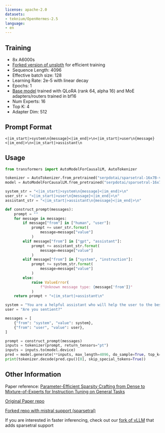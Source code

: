 ```yaml
---
license: apache-2.0
datasets:
- teknium/OpenHermes-2.5
language:
- en
---
```

## Training
- 8x A6000s
- [Forked version of unsloth](https://github.com/serp-ai/unsloth) for efficient training
- Sequence Length: 4096
- Effective batch size: 128
- Learning Rate: 2e-5 with linear decay
- Epochs: 1
- [Base model](https://huggingface.co/mistralai/Mistral-7B-Instruct-v0.2) trained with QLoRA (rank 64, alpha 16) and MoE adapters/routers trained in bf16
- Num Experts: 16
- Top K: 4
- Adapter Dim: 512

## Prompt Format 
```
<|im_start|>system\n{message}<|im_end|>\n<|im_start|>user\n{message}<|im_end|>\n<|im_start|>assistant\n
```

## Usage
```python
from transformers import AutoModelForCausalLM, AutoTokenizer

tokenizer = AutoTokenizer.from_pretrained("serpdotai/sparsetral-16x7B-v2", trust_remote_code=True)
model = AutoModelForCausalLM.from_pretrained("serpdotai/sparsetral-16x7B-v2", device_map="auto", trust_remote_code=True).eval()

system_str = "<|im_start|>system\n{message}<|im_end|>\n"
user_str = "<|im_start|>user\n{message}<|im_end|>\n"
assistant_str = "<|im_start|>assistant\n{message}<|im_end|>\n"

def construct_prompt(messages):
    prompt = ""
    for message in messages:
        if message["from"] in ["human", "user"]:
            prompt += user_str.format(
                message=message["value"]
            )
        elif message["from"] in ["gpt", "assistant"]:
            prompt += assistant_str.format(
                message=message["value"]
            )
        elif message["from"] in ["system", "instruction"]:
            prompt += system_str.format(
                message=message["value"]
            )
        else:
            raise ValueError(
                f"Unknown message type: {message['from']}"
            )
    return prompt + "<|im_start|>assistant\n"

system = "You are a helpful assistant who will help the user to the best of their ability. If you don't know something, say \"I don't know\""
user = "Are you sentient?"

messages = [
    {"from": "system", "value": system},
    {"from": "user", "value": user},
]

prompt = construct_prompt(messages)
inputs = tokenizer(prompt, return_tensors="pt")
inputs = inputs.to(model.device)
pred = model.generate(**inputs, max_length=4096, do_sample=True, top_k=50, top_p=0.99, temperature=0.9, num_return_sequences=1)
print(tokenizer.decode(pred.cpu()[0], skip_special_tokens=True))
```

## Other Information
Paper reference: [Parameter-Efficient Sparsity Crafting from Dense to Mixture-of-Experts for Instruction Tuning on General Tasks](https://arxiv.org/abs/2401.02731)

[Original Paper repo](https://github.com/wuhy68/Parameter-Efficient-MoE)

[Forked repo with mistral support (sparsetral)](https://github.com/serp-ai/Parameter-Efficient-MoE)

If you are interested in faster inferencing, check out our [fork of vLLM](https://github.com/serp-ai/vllm) that adds sparsetral support
